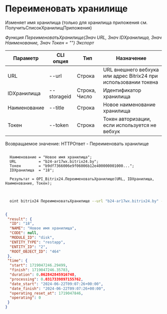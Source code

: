 ﻿---
sidebar_position: 4
---

# Переименовать хранилище
 Изменяет имя хранилища (только для хранилища приложения см. ПолучитьСписокХранилищПриложения)


*Функция ПереименоватьХранилище(Знач URL, Знач IDХранилища, Знач Наименование, Знач Токен = "") Экспорт*

  | Параметр | CLI опция | Тип | Назначение |
  |-|-|-|-|
  | URL | --url | Строка | URL внешнего вебхука или адрес Bitrix24 при использовании токена |
  | IDХранилища | --storageid | Строка, Число | Идентификатор хранилища |
  | Наименование | --title | Строка | Новое наименование хранилища |
  | Токен | --token | Строка | Токен авторизации, если используется не вебхук |

  
  Возвращаемое значение:   HTTPОтвет -  Переименовать хранилище

```bsl title="Пример кода"
	
  Наименование = "Новое имя хранилища";
  URL          = "b24-ar17wx.bitrix24.by";
  Токен        = "b9df7366006e9f06006b12e400000001000...";
  IDХранилища  = "18";
  
  Результат = OPI_Bitrix24.ПереименоватьХранилище(URL, IDХранилища, Наименование, Токен);
	
```

```sh title="Пример команды CLI"
    
  oint bitrix24 ПереименоватьХранилище --url "b24-ar17wx.bitrix24.by" --storageid "18" --title %title% --token "b9df7366006e9f06006b12e400000001000..."

```


```json title="Результат"

{
 "result": {
  "ID": "18",
  "NAME": "Новое имя хранилища",
  "CODE": null,
  "MODULE_ID": "disk",
  "ENTITY_TYPE": "restapp",
  "ENTITY_ID": "2",
  "ROOT_OBJECT_ID": "464"
 },
 "time": {
  "start": 1719047246.29499,
  "finish": 1719047246.35783,
  "duration": 0.062842845916748,
  "processing": 0.0317339897155762,
  "date_start": "2024-06-22T09:07:26+00:00",
  "date_finish": "2024-06-22T09:07:26+00:00",
  "operating_reset_at": 1719047846,
  "operating": 0
 }
}

```
